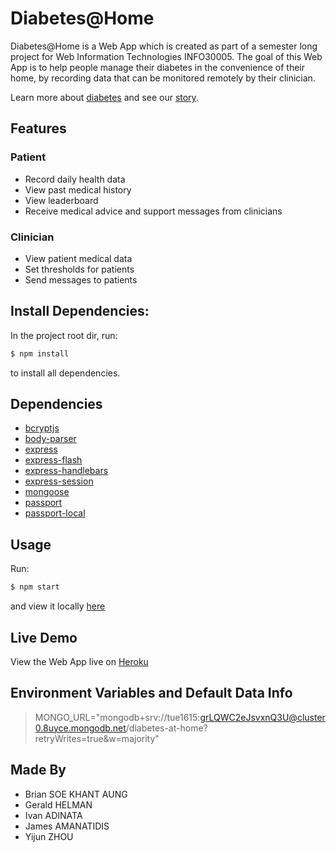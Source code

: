# Diabetes@Home

Diabetes@Home is a Web App which is created as part of a semester long project for Web Information Technologies INFO30005. The goal of this Web App is to help people manage their diabetes in the convenience of their home, by recording data that can be monitored remotely by their clinician.

Learn more about [diabetes](https://diabetes-at-home-tue1615.herokuapp.com/about-diabetes) and see our [story](https://diabetes-at-home-tue1615.herokuapp.com/about-website).

## Features

### Patient
- Record daily health data
- View past medical history
- View leaderboard
- Receive medical advice and support messages from clinicians

### Clinician
- View patient medical data
- Set thresholds for patients
- Send messages to patients

## Install Dependencies: 

In the project root dir, run:

```bash
$ npm install
```

to install all dependencies.

## Dependencies
- [bcryptjs](https://www.npmjs.com/package/bcryptjs)
- [body-parser](https://www.npmjs.com/package/body-parser)
- [express](https://expressjs.com)
- [express-flash](https://www.npmjs.com/package/express-flash)
- [express-handlebars](https://www.npmjs.com/package/express-handlebars)
- [express-session](https://www.npmjs.com/package/express-session)
- [mongoose](https://www.npmjs.com/package/mongoose)
- [passport](https://www.passportjs.org)
- [passport-local](https://www.passportjs.org/packages/passport-local)

## Usage

Run:

```bash
$ npm start
```

and view it locally [here](https://localhost:3000)

## Live Demo

View the Web App live on [Heroku](https://diabetes-at-home-tue1615.herokuapp.com/)

## Environment Variables and Default Data Info

>MONGO_URL="mongodb+srv://tue1615:grLQWC2eJsvxnQ3U@cluster0.8uyce.mongodb.net/diabetes-at-home?retryWrites=true&w=majority"

## Made By

* Brian SOE KHANT AUNG
* Gerald HELMAN
* Ivan ADINATA
* James AMANATIDIS
* Yijun ZHOU
